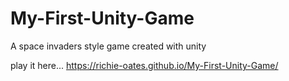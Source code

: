 # My-First-Unity-Game
A space invaders style game created with unity

play it here... https://richie-oates.github.io/My-First-Unity-Game/
